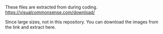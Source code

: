 These files are extracted from during coding. 
https://visualcommonsense.com/download/

Since large sizes, not in this repository.
You can download the images from the link and extract here.
